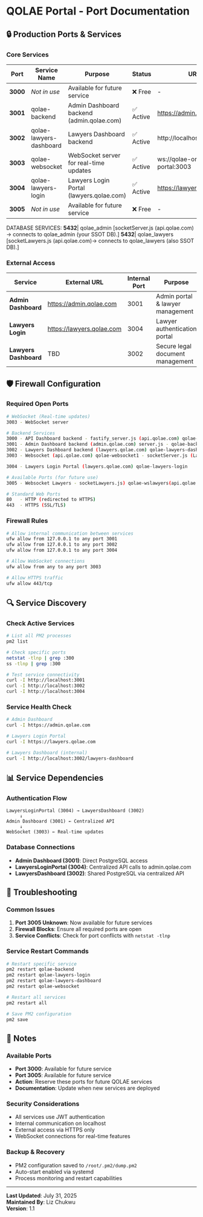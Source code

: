 # QOLAE Portal - Port Documentation

## 🔒 **Production Ports & Services**

### **Core Services**
| Port | Service Name | Purpose | Status | URL |
|------|--------------|---------|--------|-----|
| **3000** | *Not in use* | Available for future service | ❌ Free | - |
| **3001** | qolae-backend | Admin Dashboard backend (admin.qolae.com) | ✅ Active | https://admin.qolae.com |
| **3002** | qolae-lawyers-dashboard | Lawyers Dashboard backend | ✅ Active | http://localhost:3002 |
| **3003** | qolae-websocket | WebSocket server for real-time updates | ✅ Active | ws://qolae-online-portal:3003 |
| **3004** | qolae-lawyers-login | Lawyers Login Portal (lawyers.qolae.com) | ✅ Active | https://lawyers.qolae.com |
| **3005** | *Not in use* | Available for future service | ❌ Free | - |


DATABASE SERVICES: 
**5432**| qolae_admin [socketServer.js (api.qolae.com) → connects to qolae_admin (your SSOT DB).]
**5432**| qolae_lawyers [socketLawyers.js (api.qolae.com)-> connects to qolae_lawyers (also SSOT DB).]

### **External Access**
| Service | External URL | Internal Port | Purpose |
|---------|--------------|---------------|---------|
| **Admin Dashboard** | https://admin.qolae.com | 3001 | Admin portal & lawyer management |
| **Lawyers Login** | https://lawyers.qolae.com | 3004 | Lawyer authentication portal |
| **Lawyers Dashboard** | TBD | 3002 | Secure legal document management |

## 🛡️ **Firewall Configuration**

### **Required Open Ports**
```bash
# WebSocket (Real-time updates)
3003 - WebSocket server

# Backend Services
3000 - API Dashboard backend - fastify_server.js (api.qolae.com) qolae-api-dashboard
3001 - Admin Dashboard backend (admin.qolae.com) server.js - qolae-backend
3002 - Lawyers Dashboard backend (lawyers.qolae.com) qolae-lawyers-dashboard - server.js
3003 - Websocket (api.qolae.com) qolae-websocket1 - socketServer.js (LawyersTrackingDatabase) and PostgreSQL

3004 - Lawyers Login Portal (lawyers.qolae.com) qolae-lawyers-login

# Available Ports (for future use)
3005 - Websocket Lawyers - socketLawyers.js) qolae-wslawyers(api.qolae.com) - LawyersDashboard and PostgreSQL - qolae_lawyers

# Standard Web Ports
80   - HTTP (redirected to HTTPS)
443  - HTTPS (SSL/TLS)
```

### **Firewall Rules**
```bash
# Allow internal communication between services
ufw allow from 127.0.0.1 to any port 3001
ufw allow from 127.0.0.1 to any port 3002
ufw allow from 127.0.0.1 to any port 3004

# Allow WebSocket connections
ufw allow from any to any port 3003

# Allow HTTPS traffic
ufw allow 443/tcp
```

## 🔍 **Service Discovery**

### **Check Active Services**
```bash
# List all PM2 processes
pm2 list

# Check specific ports
netstat -tlnp | grep :300
ss -tlnp | grep :300

# Test service connectivity
curl -I http://localhost:3001
curl -I http://localhost:3002
curl -I http://localhost:3004
```

### **Service Health Check**
```bash
# Admin Dashboard
curl -I https://admin.qolae.com

# Lawyers Login Portal
curl -I https://lawyers.qolae.com

# Lawyers Dashboard (internal)
curl -I http://localhost:3002/lawyers-dashboard
```

## 📊 **Service Dependencies**

### **Authentication Flow**
```
LawyersLoginPortal (3004) → LawyersDashboard (3002)
     ↓
Admin Dashboard (3001) ← Centralized API
     ↓
WebSocket (3003) ← Real-time updates
```

### **Database Connections**
- **Admin Dashboard (3001)**: Direct PostgreSQL access
- **LawyersLoginPortal (3004)**: Centralized API calls to admin.qolae.com
- **LawyersDashboard (3002)**: Shared PostgreSQL via centralized API

## 🔧 **Troubleshooting**

### **Common Issues**
1. **Port 3005 Unknown**: Now available for future services
2. **Firewall Blocks**: Ensure all required ports are open
3. **Service Conflicts**: Check for port conflicts with `netstat -tlnp`

### **Service Restart Commands**
```bash
# Restart specific service
pm2 restart qolae-backend
pm2 restart qolae-lawyers-login
pm2 restart qolae-lawyers-dashboard
pm2 restart qolae-websocket

# Restart all services
pm2 restart all

# Save PM2 configuration
pm2 save
```

## 📝 **Notes**

### **Available Ports**
- **Port 3000**: Available for future service
- **Port 3005**: Available for future service
- **Action**: Reserve these ports for future QOLAE services
- **Documentation**: Update when new services are deployed

### **Security Considerations**
- All services use JWT authentication
- Internal communication on localhost
- External access via HTTPS only
- WebSocket connections for real-time features

### **Backup & Recovery**
- PM2 configuration saved to `/root/.pm2/dump.pm2`
- Auto-start enabled via systemd
- Process monitoring and restart capabilities

---

**Last Updated**: July 31, 2025  
**Maintained By**: Liz Chukwu  
**Version**: 1.1 